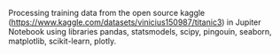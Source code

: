 Processing training data from the open source kaggle (https://www.kaggle.com/datasets/vinicius150987/titanic3)
in Jupiter Notebook using libraries
pandas, statsmodels, scipy, pingouin, seaborn, matplotlib, scikit-learn, plotly.
